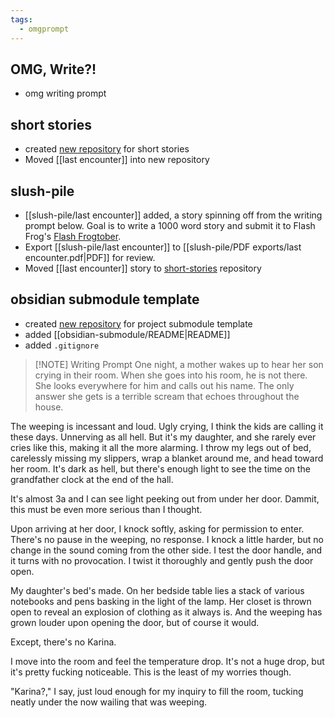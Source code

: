 ```yaml
---
tags:
  - omgprompt
---
```

## OMG, Write?!
- omg writing prompt

## short stories
- created [new repository](https://github.com/ephemeralrogue/short-stories) for short stories
- Moved [[last encounter]] into new repository

## slush-pile
- [[slush-pile/last encounter]] added, a story spinning off from the writing prompt below. Goal is to write a 1000 word story and submit it to Flash Frog's [Flash Frogtober](https://flash-frog.com/submit/).
- Export [[slush-pile/last encounter]] to [[slush-pile/PDF exports/last encounter.pdf|PDF]] for review.
- Moved [[last encounter]] story to [short-stories](https://github.com/ephemeralrogue/short-stories) repository

## obsidian submodule template
- created [new repository](https://github.com/ephemeralrogue/obsidian-submodule) for project submodule template
- added [[obsidian-submodule/README|README]] 
- added `.gitignore`


> [!NOTE] Writing Prompt
> One night, a mother wakes up to hear her son crying in their room. When she goes into his room, he is not there. She looks everywhere for him and calls out his name. The only answer she gets is a terrible scream that echoes throughout the house.

The weeping is incessant and loud. Ugly crying, I think the kids are calling it these days. Unnerving as all hell. But it's my daughter, and she rarely ever cries like this, making it all the more alarming. I throw my legs out of bed, carelessly missing my slippers, wrap a blanket around me, and head toward her room. It's dark as hell, but there's enough light to see the time on the grandfather clock at the end of the hall.

It's almost 3a and I can see light peeking out from under her door. Dammit, this must be even more serious than I thought.

Upon arriving at her door, I knock softly, asking for permission to enter. There's no pause in the weeping, no response. I knock a little harder, but no change in the sound coming from the other side. I test the door handle, and it turns with no provocation. I twist it thoroughly and gently push the door open.

My daughter's bed's made. On her bedside table lies a stack of various notebooks and pens basking in the light of the lamp. Her closet is thrown open to reveal an explosion of clothing as it always is. And the weeping has grown louder upon opening the door, but of course it would.

Except, there's no Karina.

I move into the room and feel the temperature drop. It's not a huge drop, but it's pretty fucking noticeable. This is the least of my worries though.

"Karina?," I say, just loud enough for my inquiry to fill the room, tucking neatly under the now wailing that was weeping.